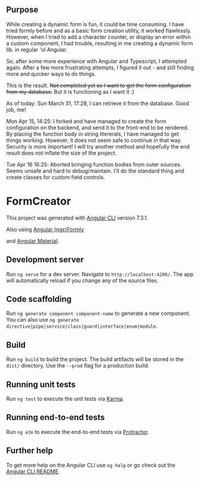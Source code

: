 ## Purpose

While creating a dynamic form is fun, it could be time consuming.  I have tried formly before and as a basic form creation utility, it worked flawlessly.  However, when I tried to add a character counter, or display an error within a custom component, I had trouble, resulting in me creating a dynamic form lib. in regular 'ol Angular. 

So, after some more experience with Angular and Typescript, I attempted again.  After a few more frustrating attempts, I figured it out - and still finding more and quicker ways to do things. 

This is the result.  ~~Not completed yet as I want to get the form configuration from my database.~~  But it is functioning as I want it :)

As of today: Sun March 31, 17:28, I can retrieve it from the database.  Good job, me!

Mon Apr 15, 14:25:  I forked and have managed to create the form configuration on the backend, and send it to the front-end to be rendered.  By placing the function body in string litererals, I have managed to get things working. However, it does not seem safe to continue in that way.  Security is more important! I will try another method and hopefully the end result does not inflate the size of the project.  

Tue Apr 16 16:25:  Aborted bringing function bodies from outer sources.  Seems unsafe and hard to debug/maintain.  I'll do the standard thing and create classes for custom field controls.

# FormCreator

This project was generated with [Angular CLI](https://github.com/angular/angular-cli) version 7.3.1.

Also using [Angular (ngx)Formly](https://ngx-formly.github.io/ngx-formly)

and [Angular Material](https://material.angular.io).

## Development server

Run `ng serve` for a dev server. Navigate to `http://localhost:4200/`. The app will automatically reload if you change any of the source files.

## Code scaffolding

Run `ng generate component component-name` to generate a new component. You can also use `ng generate directive|pipe|service|class|guard|interface|enum|module`.

## Build

Run `ng build` to build the project. The build artifacts will be stored in the `dist/` directory. Use the `--prod` flag for a production build.

## Running unit tests

Run `ng test` to execute the unit tests via [Karma](https://karma-runner.github.io).

## Running end-to-end tests

Run `ng e2e` to execute the end-to-end tests via [Protractor](http://www.protractortest.org/).

## Further help

To get more help on the Angular CLI use `ng help` or go check out the [Angular CLI README](https://github.com/angular/angular-cli/blob/master/README.md).
